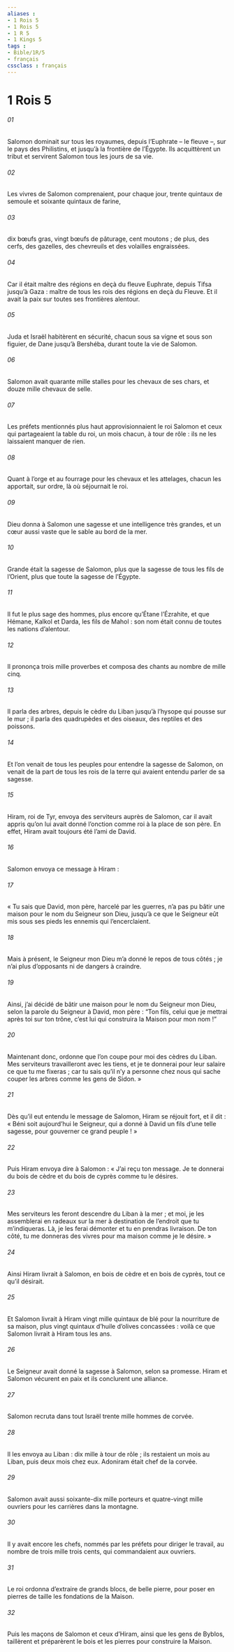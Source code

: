 ```yaml
---
aliases : 
- 1 Rois 5
- 1 Rois 5
- 1 R 5
- 1 Kings 5
tags : 
- Bible/1R/5
- français
cssclass : français
---
```


# 1 Rois 5

###### 01
Salomon dominait sur tous les royaumes, depuis l’Euphrate – le fleuve –, sur le pays des Philistins, et jusqu’à la frontière de l’Égypte. Ils acquittèrent un tribut et servirent Salomon tous les jours de sa vie.
###### 02
Les vivres de Salomon comprenaient, pour chaque jour, trente quintaux de semoule et soixante quintaux de farine,
###### 03
dix bœufs gras, vingt bœufs de pâturage, cent moutons ; de plus, des cerfs, des gazelles, des chevreuils et des volailles engraissées.
###### 04
Car il était maître des régions en deçà du fleuve Euphrate, depuis Tifsa jusqu’à Gaza : maître de tous les rois des régions en deçà du Fleuve. Et il avait la paix sur toutes ses frontières alentour.
###### 05
Juda et Israël habitèrent en sécurité, chacun sous sa vigne et sous son figuier, de Dane jusqu’à Bershéba, durant toute la vie de Salomon.
###### 06
Salomon avait quarante mille stalles pour les chevaux de ses chars, et douze mille chevaux de selle.
###### 07
Les préfets mentionnés plus haut approvisionnaient le roi Salomon et ceux qui partageaient la table du roi, un mois chacun, à tour de rôle : ils ne les laissaient manquer de rien.
###### 08
Quant à l’orge et au fourrage pour les chevaux et les attelages, chacun les apportait, sur ordre, là où séjournait le roi.
###### 09
Dieu donna à Salomon une sagesse et une intelligence très grandes, et un cœur aussi vaste que le sable au bord de la mer.
###### 10
Grande était la sagesse de Salomon,
plus que la sagesse de tous les fils de l’Orient,
plus que toute la sagesse de l’Égypte.
###### 11
Il fut le plus sage des hommes,
plus encore qu’Étane l’Ézrahite,
et que Hémane, Kalkol et Darda, les fils de Mahol :
son nom était connu de toutes les nations d’alentour.
###### 12
Il prononça trois mille proverbes
et composa des chants au nombre de mille cinq.
###### 13
Il parla des arbres, depuis le cèdre du Liban
jusqu’à l’hysope qui pousse sur le mur ;
il parla des quadrupèdes et des oiseaux,
des reptiles et des poissons.
###### 14
Et l’on venait de tous les peuples
pour entendre la sagesse de Salomon,
on venait de la part de tous les rois de la terre
qui avaient entendu parler de sa sagesse.
###### 15
Hiram, roi de Tyr, envoya des serviteurs auprès de Salomon, car il avait appris qu’on lui avait donné l’onction comme roi à la place de son père. En effet, Hiram avait toujours été l’ami de David.
###### 16
Salomon envoya ce message à Hiram :
###### 17
« Tu sais que David, mon père, harcelé par les guerres, n’a pas pu bâtir une maison pour le nom du Seigneur son Dieu, jusqu’à ce que le Seigneur eût mis sous ses pieds les ennemis qui l’encerclaient.
###### 18
Mais à présent, le Seigneur mon Dieu m’a donné le repos de tous côtés ; je n’ai plus d’opposants ni de dangers à craindre.
###### 19
Ainsi, j’ai décidé de bâtir une maison pour le nom du Seigneur mon Dieu, selon la parole du Seigneur à David, mon père :
“Ton fils, celui que je mettrai après toi sur ton trône,
c’est lui qui construira la Maison pour mon nom !”
###### 20
Maintenant donc, ordonne que l’on coupe pour moi des cèdres du Liban. Mes serviteurs travailleront avec les tiens, et je te donnerai pour leur salaire ce que tu me fixeras ; car tu sais qu’il n’y a personne chez nous qui sache couper les arbres comme les gens de Sidon. »
###### 21
Dès qu’il eut entendu le message de Salomon, Hiram se réjouit fort, et il dit : « Béni soit aujourd’hui le Seigneur, qui a donné à David un fils d’une telle sagesse, pour gouverner ce grand peuple ! »
###### 22
Puis Hiram envoya dire à Salomon : « J’ai reçu ton message. Je te donnerai du bois de cèdre et du bois de cyprès comme tu le désires.
###### 23
Mes serviteurs les feront descendre du Liban à la mer ; et moi, je les assemblerai en radeaux sur la mer à destination de l’endroit que tu m’indiqueras. Là, je les ferai démonter et tu en prendras livraison. De ton côté, tu me donneras des vivres pour ma maison comme je le désire. »
###### 24
Ainsi Hiram livrait à Salomon, en bois de cèdre et en bois de cyprès, tout ce qu’il désirait.
###### 25
Et Salomon livrait à Hiram vingt mille quintaux de blé pour la nourriture de sa maison, plus vingt quintaux d’huile d’olives concassées : voilà ce que Salomon livrait à Hiram tous les ans.
###### 26
Le Seigneur avait donné la sagesse à Salomon, selon sa promesse. Hiram et Salomon vécurent en paix et ils conclurent une alliance.
###### 27
Salomon recruta dans tout Israël trente mille hommes de corvée.
###### 28
Il les envoya au Liban : dix mille à tour de rôle ; ils restaient un mois au Liban, puis deux mois chez eux. Adoniram était chef de la corvée.
###### 29
Salomon avait aussi soixante-dix mille porteurs et quatre-vingt mille ouvriers pour les carrières dans la montagne.
###### 30
Il y avait encore les chefs, nommés par les préfets pour diriger le travail, au nombre de trois mille trois cents, qui commandaient aux ouvriers.
###### 31
Le roi ordonna d’extraire de grands blocs, de belle pierre, pour poser en pierres de taille les fondations de la Maison.
###### 32
Puis les maçons de Salomon et ceux d’Hiram, ainsi que les gens de Byblos, taillèrent et préparèrent le bois et les pierres pour construire la Maison.
